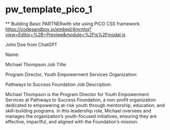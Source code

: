 # pw_template_pico_1

\*\* Building Basic PARTNERwith site using PICO CSS framework.
https://codesandbox.io/embed/4mrnhq?view=Editor+%2B+Preview&module=%2Fjs%2Fmodal.js

John Doe from ChatGPT

Name:

Michael Thompson
Job Title:

Program Director, Youth Empowerment Services
Organization:

Pathways to Success Foundation
Job Description:

Michael Thompson is the Program Director for Youth Empowerment Services at Pathways to Success Foundation, a non-profit organization dedicated to empowering at-risk youth through mentorship, education, and skill-building programs. In this leadership role, Michael oversees and manages the organization’s youth-focused initiatives, ensuring they are effective, impactful, and aligned with the Foundation’s mission.
